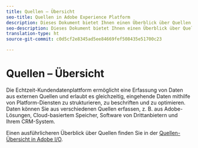 ```yaml
---
title: Quellen – Übersicht
seo-title: Quellen in Adobe Experience Platform
description: Dieses Dokument bietet Ihnen einen Überblick über Quellen in der Echtzeit-Kundendatenplattform.
seo-description: Dieses Dokument bietet Ihnen einen Überblick über Quellen in der Echtzeit-Kundendatenplattform.
translation-type: ht
source-git-commit: c0d5cf2e8345ad5ee84669fef508435e51700c23

---
```



# Quellen – Übersicht

Die Echtzeit-Kundendatenplattform ermöglicht eine Erfassung von Daten aus externen Quellen und erlaubt es gleichzeitig, eingehende Daten mithilfe von Platform-Diensten zu strukturieren, zu beschriften und zu optimieren. Daten können Sie aus verschiedenen Quellen erfassen, z. B. aus Adobe-Lösungen, Cloud-basiertem Speicher, Software von Drittanbietern und Ihrem CRM-System.

Einen ausführlicheren Überblick über Quellen finden Sie in der [Quellen-Übersicht in Adobe I/O](https://www.adobe.io/apis/experienceplatform/home/data-ingestion/data-ingestion-services.html#!api-specification/markdown/narrative/technical_overview/acp_connectors_overview/acp-connectors-overview.md).
